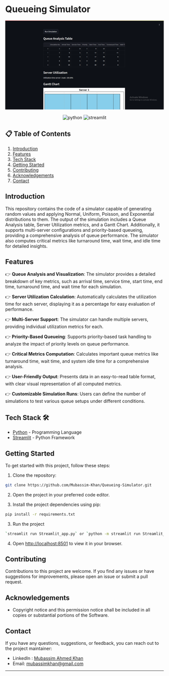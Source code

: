 # Queueing Simulator

![Preview Image](https://github.com/Mubassim-Khan/Queueing-Simulator/blob/main/data/Preview.png)

<div align="center">
    <img src="https://img.shields.io/badge/Python-FFD43B?style=for-the-badge&logo=python&logoColor=blue" alt="python" />
    <img src="https://img.shields.io/badge/Streamlit-FF4B4B?style=for-the-badge&logo=Streamlit&logoColor=white" alt="streamlit" />
</div>

## 📋 <a name="table">Table of Contents</a>

1. [Introduction](#introduction)
2. [Features](#features)
3. [Tech Stack](#tech-stack)
4. [Getting Started](#quick-start)
5. [Contributing](#contributing)
6. [Acknowledgements](#acknowledgements)
7. [Contact](#contact)

## <a name="introduction">Introduction</a>

This repository contains the code of a simulator capable of generating random values and applying Normal, Uniform, Poisson, and Exponential distributions to them. The output of the simulation includes a Queue Analysis table, Server Utilization metrics, and a Gantt Chart. Additionally, it supports multi-server configurations and priority-based queueing, providing a comprehensive analysis of queue performance. The simulator also computes critical metrics like turnaround time, wait time, and idle time for detailed insights.

## <a name="features">Features</a>

👉 **Queue Analysis and Visualization**: The simulator provides a detailed breakdown of key metrics, such as arrival time, service time, start time, end time, turnaround time, and wait time for each simulation.

👉 **Server Utilization Calculation**: Automatically calculates the utilization time for each server, displaying it as a percentage for easy evaluation of performance.

👉 **Multi-Server Support**: The simulator can handle multiple servers, providing individual utilization metrics for each.

👉 **Priority-Based Queueing**: Supports priority-based task handling to analyze the impact of priority levels on queue performance.

👉 **Critical Metrics Computation**: Calculates important queue metrics like turnaround time, wait time, and system idle time for a comprehensive analysis.

👉 **User-Friendly Output**: Presents data in an easy-to-read table format, with clear visual representation of all computed metrics.

👉 **Customizable Simulation Runs**: Users can define the number of simulations to test various queue setups under different conditions.

## <a name="tech-stack">Tech Stack 🛠️</a>

- [Python](https://www.python.org/) - Programming Language
- [Streamlit](https://streamlit.io/) - Python Framework

## <a name="#quick-start">Getting Started</a>

To get started with this project, follow these steps:

1. Clone the repository:

```bash
git clone https://github.com/Mubassim-Khan/Queueing-Simulator.git
```

2. Open the project in your preferred code editor.

3. Install the project dependencies using pip:

```bash
pip install -r requirements.txt
```

3. Run the project

```bash
`streamlit run Streamlit_app.py` or `python -m streamlit run Streamlit_app.py.py`
```

4. Open [http://localhost:8501](http://localhost:8501) to view it in your browser.

## <a name="contributing">Contributing</a>

Contributions to this project are welcome. If you find any issues or have suggestions for improvements, please open an issue or submit a pull request.

## <a name="acknowledgements">Acknowledgements</a>

- Copyright notice and this permission notice shall be included in all copies or substantial portions of the Software.

## <a name="contact">Contact</a>

If you have any questions, suggestions, or feedback, you can reach out to the project maintainer:

- LinkedIn : [Mubassim Ahmed Khan](https://www.linkedin.com/in/mubassim)
- Email: [mubassimkhan@gmail.com](mailto:mubassimkhan@gmail.com)

---

<!----->
